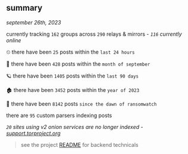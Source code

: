 
## summary
_september 26th, 2023_

currently tracking `162` groups across `290` relays & mirrors - _`116` currently online_

⏲ there have been `25` posts within the `last 24 hours`

🦈 there have been `428` posts within the `month of september`

🪐 there have been `1405` posts within the `last 90 days`

🏚 there have been `3452` posts within the `year of 2023`

🦕 there have been `8142` posts `since the dawn of ransomwatch`

there are `95` custom parsers indexing posts

_`20` sites using v2 onion services are no longer indexed - [support.torproject.org](https://support.torproject.org/onionservices/v2-deprecation/)_

> see the project [README](https://github.com/joshhighet/ransomwatch#ransomwatch--) for backend technicals
